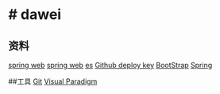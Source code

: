 # #   dawei

##  资料
[spring web](http://spring.io/guides)
[spring web](https://spring.io/guides/gs/serving-web-content/)
[es](https://elasticsearch.cn/explore)
[Github deploy key](https://developer.github.com/v3/guides/managing-deploy-keys/#deploy-keys)
[BootStrap](https://v3.bootcss.com/getting-started/)
[Spring]()

##工具
[Git](https://git-scm.com/dowload)
[Visual Paradigm](https://www.visual-paradigm.com)